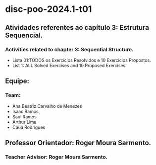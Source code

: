# disc-poo-2024.1-t01

## Atividades referentes ao capítulo 3: Estrutura Sequencial.
### Activities related to chapter 3: Sequential Structure.
- Lista 01:TODOS os Exercícios Resolvidos e 10 Exercícios Propostos.
- List 1: ALL Solved Exercises and 10 Proposed Exercises.

## Equipe:
### Team:
- Ana Beatriz Carvalho de Menezes
- Isaac Ramos
- Saul Ramos
- Arthur Lima
- Cauã Rodrigues

## Professor Orientador: Roger Moura Sarmento.
### Teacher Advisor: Roger Moura Sarmento.
